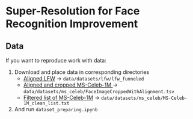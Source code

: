# Super-Resolution for Face Recognition Improvement


## Data

If you want to reproduce work with data:
1) Download and place data in corresponding directories
    * [Aligned LFW](http://vis-www.cs.umass.edu/lfw/lfw-funneled.tgz) -> `data/datasets/lfw/lfw_funneled`
    * [Aligned and cropped MS-Celeb-1M ](https://msceleb.blob.core.windows.net/msceleb-v1/FaceImageCroppedWithAlignment.tsv) -> `data/datasets/ms_celeb/FaceImageCroppedWithAlignment.tsv`
    * [Filtered list of MS-Celeb-1M](https://pan.baidu.com/s/1gfxB0iB) -> `data/datasets/ms_celeb/MS-Celeb-1M_clean_list.txt`
2) And run `dataset_preparing.ipynb`
